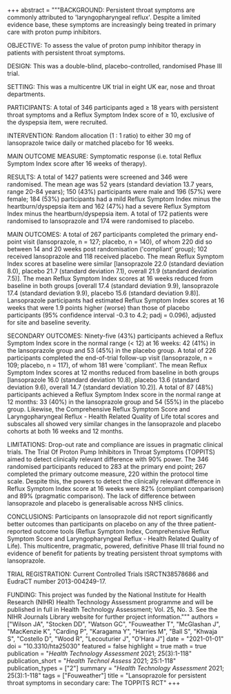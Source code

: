 +++
abstract = """BACKGROUND: Persistent throat symptoms are commonly attributed to 'laryngopharyngeal reflux'. Despite a limited evidence base, these symptoms are increasingly being treated in primary care with proton pump inhibitors.

OBJECTIVE: To assess the value of proton pump inhibitor therapy in patients with persistent throat symptoms.

DESIGN: This was a double-blind, placebo-controlled, randomised Phase III trial.

SETTING: This was a multicentre UK trial in eight UK ear, nose and throat departments.

PARTICIPANTS: A total of 346 participants aged ≥ 18 years with persistent throat symptoms and a Reflux Symptom Index score of ≥ 10, exclusive of the dyspepsia item, were recruited.

INTERVENTION: Random allocation (1 : 1 ratio) to either 30 mg of lansoprazole twice daily or matched placebo for 16 weeks.

MAIN OUTCOME MEASURE: Symptomatic response (i.e. total Reflux Symptom Index score after 16 weeks of therapy).

RESULTS: A total of 1427 patients were screened and 346 were randomised. The mean age was 52 years (standard deviation 13.7 years, range 20-84 years); 150 (43%) participants were male and 196 (57%) were female; 184 (53%) participants had a mild Reflux Symptom Index minus the heartburn/dyspepsia item and 162 (47%) had a severe Reflux Symptom Index minus the heartburn/dyspepsia item. A total of 172 patients were randomised to lansoprazole and 174 were randomised to placebo.

MAIN OUTCOMES: A total of 267 participants completed the primary end-point visit (lansoprazole, n = 127; placebo, n = 140), of whom 220 did so between 14 and 20 weeks post randomisation ('compliant' group); 102 received lansoprazole and 118 received placebo. The mean Reflux Symptom Index scores at baseline were similar [lansoprazole 22.0 (standard deviation 8.0), placebo 21.7 (standard deviation 7.1), overall 21.9 (standard deviation 7.5)]. The mean Reflux Symptom Index scores at 16 weeks reduced from baseline in both groups [overall 17.4 (standard deviation 9.9), lansoprazole 17.4 (standard deviation 9.9), placebo 15.6 (standard deviation 9.8)]. Lansoprazole participants had estimated Reflux Symptom Index scores at 16 weeks that were 1.9 points higher (worse) than those of placebo participants (95% confidence interval -0.3 to 4.2; padj = 0.096), adjusted for site and baseline severity.

SECONDARY OUTCOMES: Ninety-five (43%) participants achieved a Reflux Symptom Index score in the normal range (< 12) at 16 weeks: 42 (41%) in the lansoprazole group and 53 (45%) in the placebo group. A total of 226 participants completed the end-of-trial follow-up visit (lansoprazole, n = 109; placebo, n = 117), of whom 181 were 'compliant'. The mean Reflux Symptom Index scores at 12 months reduced from baseline in both groups [lansoprazole 16.0 (standard deviation 10.8), placebo 13.6 (standard deviation 9.6), overall 14.7 (standard deviation 10.2)]. A total of 87 (48%) participants achieved a Reflux Symptom Index score in the normal range at 12 months: 33 (40%) in the lansoprazole group and 54 (55%) in the placebo group. Likewise, the Comprehensive Reflux Symptom Score and Laryngopharyngeal Reflux - Health Related Quality of Life total scores and subscales all showed very similar changes in the lansoprazole and placebo cohorts at both 16 weeks and 12 months.

LIMITATIONS: Drop-out rate and compliance are issues in pragmatic clinical trials. The Trial Of Proton Pump Inhibitors in Throat Symptoms (TOPPITS) aimed to detect clinically relevant difference with 90% power. The 346 randomised participants reduced to 283 at the primary end point; 267 completed the primary outcome measure, 220 within the protocol time scale. Despite this, the powers to detect the clinically relevant difference in Reflux Symptom Index score at 16 weeks were 82% (compliant comparison) and 89% (pragmatic comparison). The lack of difference between lansoprazole and placebo is generalisable across NHS clinics.

CONCLUSIONS: Participants on lansoprazole did not report significantly better outcomes than participants on placebo on any of the three patient-reported outcome tools (Reflux Symptom Index, Comprehensive Reflux Symptom Score and Laryngopharyngeal Reflux - Health Related Quality of Life). This multicentre, pragmatic, powered, definitive Phase III trial found no evidence of benefit for patients by treating persistent throat symptoms with lansoprazole.

TRIAL REGISTRATION: Current Controlled Trials ISRCTN38578686 and EudraCT number 2013-004249-17.

FUNDING: This project was funded by the National Institute for Health Research (NIHR) Health Technology Assessment programme and will be published in full in Health Technology Assessment; Vol. 25, No. 3. See the NIHR Journals Library website for further project information."""
authors = ["Wilson JA", "Stocken DD", "Watson GC", "Fouweather T", "McGlashan J", "MacKenzie K", "Carding P", "Karagama Y", "Harries M", "Ball S", "Khwaja S", "Costello D", "Wood R", "Lecouturier J", "O'Hara J"]
date = "2021-01-01"
doi = "10.3310/hta25030"
featured = false
highlight = true
math = true
publication = "*Health Technology Assessment* 2021; 25(3):1-118"
publication_short = "*Health Technol Assess* 2021; 25:1-118"
publication_types = ["2"]
summary = "*Health Technology Assessment* 2021; 25(3):1-118"
tags = ["Fouweather"]
title = "Lansoprazole for persistent throat symptoms in secondary care: The TOPPITS RCT"
+++
